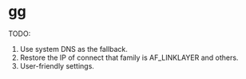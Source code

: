 # gg


TODO:
1. Use system DNS as the fallback.
2. Restore the IP of connect that family is AF_LINKLAYER and others.
3. User-friendly settings.